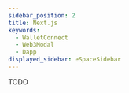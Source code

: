 ```yaml
---
sidebar_position: 2
title: Next.js
keywords:
  - WalletConnect
  - Web3Modal
  - Dapp
displayed_sidebar: eSpaceSidebar
---
```


TODO
